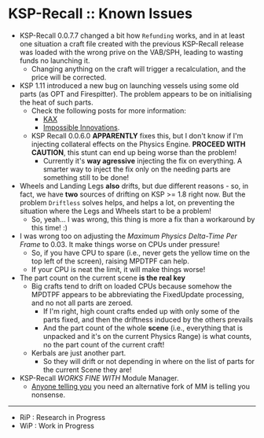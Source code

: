 # KSP-Recall :: Known Issues

* KSP-Recall 0.0.7.7 changed a bit how `Refunding` works, and in at least one situation a craft file created with the previous KSP-Recall release was loaded with the wrong prive on the VAB/SPH, leading to wasting funds no launching it.
	+ Changing anything on the craft will trigger a recalculation, and the price will be corrected.
* KSP 1.11 introduced a new bug on launching vessels using some old parts (as OPT and Firespitter). The problem appears to be on initialising the heat of such parts.
	+ Check the following posts for more information:
		- [KAX](https://forum.kerbalspaceprogram.com/index.php?/topic/180268-131/page/9/&tab=comments#comment-3901075)
		- [Impossible Innovations](https://forum.kerbalspaceprogram.com/index.php?/topic/175694-131/&do=findComment&comment=3901072).  
	+ KSP Recall 0.0.6.0 **APPARENTLY** fixes this, but I don't know if I'm injecting collateral effects on the Physics Engine. **PROCEED WITH CAUTION**, this stunt can end up being worse than the problem!
		- Currently it's **way agressive** injecting the fix on everything. A smarter way to inject the fix only on the needing parts are something still to be done!  
*  Wheels and Landing Legs **also** drifts, but due different reasons - so, in fact, we have **two** sources of drifting on KSP >= 1.8 right now. But the problem `Driftless` solves helps, and helps a lot, on preventing the situation where the Legs and Wheels start to be a problem!
	+ So, yeah... I was wrong, this thing is more a fix than a workaround by this time! :)  
* I was wrong too on adjusting the *Maximum Physics Delta-Time Per Frame* to 0.03. It make things worse on CPUs under pressure!
	+ So, if you have CPU to spare (i.e., never gets the yellow time on the top left of the screen), raising MPDTPF can help.
	+ If your CPU is neat the limit, it will make things worse!
* The part count on the current scene **is the real key**
	+ Big crafts tend to drift on loaded CPUs because somehow the MPDTPF appears to be abbreviating the FixedUpdate processing, and no not all parts are zeroed.
		- If I'm right, high count crafts ended up with only some of the parts fixed, and then the driftness induced by the others prevails
		- And the part count of the whole **scene** (i.e., everything that is unpacked and it's on the current Physics Range) is what counts, no the part count of the current craft!
	+ Kerbals are just another part.
		- So they will drift or not depending in where on the list of parts for the current Scene they are! 
* KSP-Recall *WORKS FINE WITH* Module Manager.
	+ [Anyone telling you](http://ksp.lisias.net/add-ons/ModuleManager/WatchDog/Screen%20Shot%202020-07-14%20at%2002.14.51.png) you need an alternative fork of MM is telling you nonsense.

- - -

* RiP : Research in Progress
* WiP : Work in Progress
